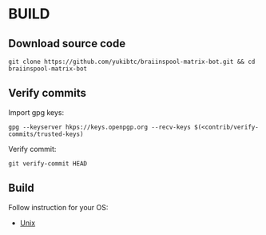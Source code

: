 # BUILD

## Download source code

```
git clone https://github.com/yukibtc/braiinspool-matrix-bot.git && cd braiinspool-matrix-bot
```

## Verify commits

Import gpg keys:

```
gpg --keyserver hkps://keys.openpgp.org --recv-keys $(<contrib/verify-commits/trusted-keys)
```

Verify commit:

```
git verify-commit HEAD
```

## Build

Follow instruction for your OS:

* [Unix](build-unix.md) 